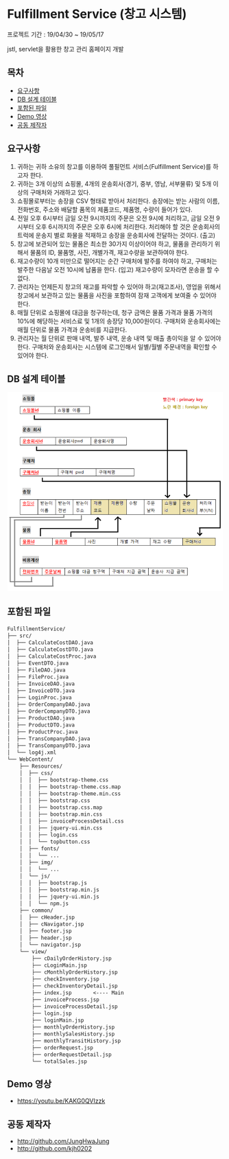 ﻿# Fulfillment Service (창고 시스템)

프로젝트 기간 : 19/04/30 ~ 19/05/17

jstl, servlet을 활용한 창고 관리 홈페이지 개발



## 목차

- [요구사항](#요구사항)
- [DB 설계 테이블](#db-설계-테이블)
- [포함된 파일](#포함된-파일)
- [Demo 영상](#demo-영상)
- [공동 제작자](#공동-제작자)


## 요구사항

1. 귀하는 귀하 소유의 창고를 이용하여 풀필먼트 서비스(Fulfillment Service)를 하고자 한다. 
2. 귀하는 3개 이상의 쇼핑몰, 4개의 운송회사(경기, 중부, 영남, 서부물류) 및 5개 이상의 구매처와 거래하고 있다.
3. 쇼핑몰로부터는 송장을 CSV 형태로 받아서 처리한다. 송장에는 받는 사람의 이름, 전화번호, 주소와 배달할 품목의 제품코드, 제품명, 수량이 들어가 있다.
4. 전일 오후 6시부터 금일 오전 9시까지의 주문은 오전 9시에 처리하고, 금일 오전 9시부터 오후 6시까지의 주문은 오후 6시에 처리한다. 처리해야 할 것은 운송회사의 트럭에 운송지 별로 화물을 적재하고 송장을 운송회사에 전달하는 것이다. (출고)
5. 창고에 보관되어 있는 물품은 최소한 30가지 이상이어야 하고, 물품을 관리하기 위해서 물품의 ID, 물품명, 사진, 개별가격, 재고수량을 보관하여야 한다.
6. 재고수량이 10개 미만으로 떨어지는 순간 구매처에 발주를 하여야 하고, 구매처는 발주한 다음날 오전 10시에 납품을 한다. (입고) 재고수량이 모자라면 운송을 할 수 없다.
7. 관리자는 언제든지 창고의 재고를 파악할 수 있어야 하고(재고조사), 영업을 위해서 창고에서 보관하고 있는 물품을 사진을 포함하여 잠재 고객에게 보여줄 수 있어야 한다.
8. 매월 단위로 쇼핑몰에 대금을 청구하는데, 청구 금액은 물품 가격과 물품 가격의 10%에 해당하는 서비스료 및 1개의 송장당 10,000원이다. 구매처와 운송회사에는 매월 단위로 물품 가격과 운송비를 지급한다.
9. 관리자는 월 단위로 판매 내역, 발주 내역, 운송 내역 및 매출 총이익을 알 수 있어야 한다. 구매처와 운송회사는 시스템에 로그인해서 일별/월별 주문내역을 확인할 수 있어야 한다.



## DB 설계 테이블
 
 ![database.png](/database.png)



## 포함된 파일

```text
FulfillmentService/
├── src/
│  ├── CalculateCostDAO.java
│  ├── CalculateCostDTO.java
│  ├── CalculateCostProc.java
│  ├── EventDTO.java
│  ├── FileDAO.java
│  ├── FileProc.java
│  ├── InvoiceDAO.java
│  ├── InvoiceDTO.java
│  ├── LoginProc.java
│  ├── OrderCompanyDAO.java
│  ├── OrderCompanyDTO.java
│  ├── ProductDAO.java
│  ├── ProductDTO.java
│  ├── ProductProc.java
│  ├── TransCompanyDAO.java
│  ├── TransCompanyDTO.java
│  └── log4j.xml
└── WebContent/
    ├── Resources/
    │  ├── css/
    │  │  ├── bootstrap-theme.css
    │  │  ├── bootstrap-theme.css.map
    │  │  ├── bootstrap-theme.min.css
    │  │  ├── bootstrap.css
    │  │  ├── bootstrap.css.map
    │  │  ├── bootstrap.min.css
    │  │  ├── invoiceProcessDetail.css
    │  │  ├── jquery-ui.min.css
    │  │  ├── login.css
    │  │  └── topbutton.css
    │  ├── fonts/
    │  │  └── ...
    │  ├── img/
    │  │  └── ...
    │  └── js/
    │  │  ├── bootstrap.js
    │  │  ├── bootstrap.min.js
    │  │  ├── jquery-ui.min.js
    │  │  └── npm.js
    ├── common/
    │  ├── cHeader.jsp
    │  ├── cNavigator.jsp
    │  ├── footer.jsp
    │  ├── header.jsp
    │  └── navigator.jsp
    └── view/
        ├── cDailyOrderHistory.jsp
        ├── cLoginMain.jsp
        ├── cMonthlyOrderHistory.jsp
        ├── checkInventory.jsp
        ├── checkInventoryDetail.jsp
        ├── index.jsp		<---- Main
        ├── invoiceProcess.jsp
        ├── invoiceProcessDetail.jsp
        ├── login.jsp
        ├── loginMain.jsp
        ├── monthlyOrderHistory.jsp
        ├── monthlySalesHistory.jsp
        ├── monthlyTransitHistory.jsp
        ├── orderRequest.jsp
        ├── orderRequestDetail.jsp
        └── totalSales.jsp
```


## Demo 영상

- <https://youtu.be/KAKG0QVIzzk>



## 공동 제작자

- <http://github.com/JungHwaJung>
- <http://github.com/kjh0202>

